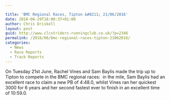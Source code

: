 ```yaml
---

title: 'BMC Regional Races, Tipton &#8211; 21/06/2016'
date: 2016-06-29T18:00:37+01:00
author: Chris Driskell
layout: post
guid: http://www.clcstriders-runningclub.co.uk/?p=2346
permalink: /2016/06/bmc-regional-races-tipton-21062016/
categories:
  - News
  - Race Reports
  - Track Reports
---
```

On Tuesday 21st June, Rachel Vines and Sam Baylis made the trip up to Tipton to compete in the BMC regional races:  in the mile, Sam Baylis had an excellent race to claim a new PB of 4:48.0, whilst Vines ran her quickest 3000 for 6 years and her second fastest ever to finish in an excellent time of 10:59.0.